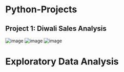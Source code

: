 # Python-Projects
## Project 1: Diwali Sales Analysis
![image](https://github.com/DhanashriLohar/Python-Projects/assets/114569069/eab285df-2467-45ac-9378-c6e628ff3c06)
![image](https://github.com/DhanashriLohar/Python-Projects/assets/114569069/05caa9a5-47ee-4ec0-876f-85406c7285dc)
![image](https://github.com/DhanashriLohar/Python-Projects/assets/114569069/5dc4de91-0c25-44ab-ab62-93f0b56bcf16)



# Exploratory Data Analysis













